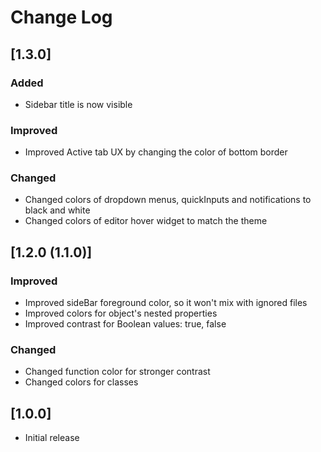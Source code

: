 # Change Log

## [1.3.0]

### Added

- Sidebar title is now visible

### Improved

- Improved Active tab UX by changing the color of bottom border

### Changed

- Changed colors of dropdown menus, quickInputs and notifications to black and white
- Changed colors of editor hover widget to match the theme

## [1.2.0 (1.1.0)]

### Improved

- Improved sideBar foreground color, so it won't mix with ignored files
- Improved colors for object's nested properties
- Improved contrast for Boolean values: true, false

### Changed

- Changed function color for stronger contrast
- Changed colors for classes

## [1.0.0]

- Initial release
